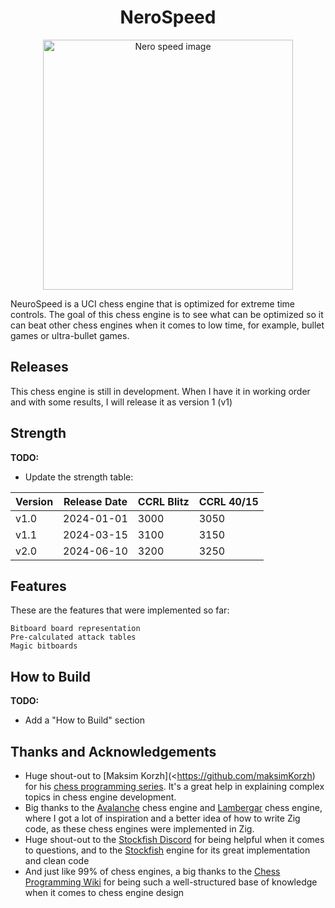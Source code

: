 <div align="center">
    <h1>NeroSpeed</h1>
    <img src="https://github.com/lovc21/NeroSpeed/blob/main/.docs/img/nerospeed.jpg"
         width="400" height="400" alt="Nero speed image">
</div>

NeuroSpeed is a UCI chess engine that is optimized for extreme time controls. The goal of this chess engine is to see what can be optimized so it can beat other chess engines when it comes to low time, for example, bullet games or ultra-bullet games.

## Releases

This chess engine is still in development. When I have it in working order and with some results, I will release it as version 1 (v1)

## Strength

**TODO:**

- Update the strength table:

| Version | Release Date | CCRL Blitz | CCRL 40/15 |
|---------|--------------|------------|------------|
| v1.0    | 2024-01-01   | 3000       | 3050       |
| v1.1    | 2024-03-15   | 3100       | 3150       |
| v2.0    | 2024-06-10   | 3200       | 3250       |

## Features

  These are the features that were implemented so far:

    Bitboard board representation 
    Pre-calculated attack tables 
    Magic bitboards

## How to Build

**TODO:**

- Add a "How to Build" section

## Thanks and Acknowledgements

- Huge shout-out to [Maksim Korzh](<<https://github.com/maksimKorzh>) for his [chess programming series](https://www.youtube.com/playlist?list=PLmN0neTso3Jxh8ZIylk74JpwfiWNI76Cs). It's a great help in explaining complex topics in chess engine development.
- Big thanks to the [Avalanche](https://github.com/SnowballSH/Avalanche) chess engine and [Lambergar](https://github.com/jabolcni/Lambergar) chess engine, where I got a lot of inspiration and a better idea of how to write Zig code, as these chess engines were implemented in Zig.
- Huge shout-out to the [Stockfish Discord](https://discord.com/invite/GWDRS3kU6R) for being helpful when it comes to questions, and to the [Stockfish](https://github.com/official-stockfish/Stockfish) engine for its great implementation and clean code
- And just like 99% of chess engines, a big thanks to the [Chess Programming Wiki](https://www.chessprogramming.org/Main_Page) for being such a well-structured base of knowledge when it comes to chess engine design
